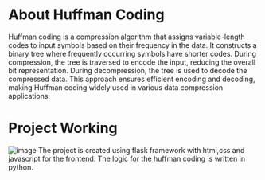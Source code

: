 # About Huffman Coding
Huffman coding is a compression algorithm that assigns variable-length codes to input symbols based on their frequency in the data. It constructs a binary tree where frequently occurring symbols have shorter codes. During compression, the tree is traversed to encode the input, reducing the overall bit representation. During decompression, the tree is used to decode the compressed data. This approach ensures efficient encoding and decoding, making Huffman coding widely used in various data compression applications.
# Project Working
![image](https://github.com/mirfan723/dsa/assets/113796548/c4cfc7a5-19d5-42bf-96ab-dfaa3c8d4b6a)
The project is created using flask framework with html,css and javascript for the frontend. The logic for the huffman coding is written in python.

